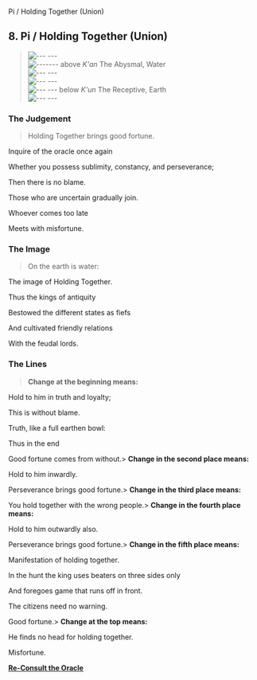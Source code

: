 Pi / Holding Together (Union)
## 8. Pi / Holding Together (Union)
> ![--- ---](../images/yinU.gif)   
> ![-------](../images/yangU.gif) above _K'an_ The Abysmal, Water  
> ![--- ---](../images/yinU.gif)   
> ![--- ---](../images/yinU.gif)   
> ![--- ---](../images/yinU.gif) below _K'un_ The Receptive, Earth  
> ![--- ---](../images/yinU.gif)
### The Judgement
> Holding Together brings good fortune.  
>  Inquire of the oracle once again  
>  Whether you possess sublimity, constancy, and perseverance;  
>  Then there is no blame.  
>  Those who are uncertain gradually join.  
>  Whoever comes too late  
>  Meets with misfortune.
### The Image
> On the earth is water:  
>  The image of Holding Together.  
>  Thus the kings of antiquity  
>  Bestowed the different states as fiefs  
>  And cultivated friendly relations  
>  With the feudal lords.
### The Lines
> **Change at the beginning means:**  
>  Hold to him in truth and loyalty;  
>  This is without blame.  
>  Truth, like a full earthen bowl:  
>  Thus in the end  
>  Good fortune comes from without.> **Change in the second place means:**  
>  Hold to him inwardly.  
>  Perseverance brings good fortune.> **Change in the third place means:**  
>  You hold together with the wrong people.> **Change in the fourth place means:**  
>  Hold to him outwardly also.  
>  Perseverance brings good fortune.> **Change in the fifth place means:**  
>  Manifestation of holding together.  
>  In the hunt the king uses beaters on three sides only  
>  And foregoes game that runs off in front.  
>  The citizens need no warning.  
>  Good fortune.> **Change at the top means:**  
>  He finds no head for holding together.  
>  Misfortune.

**[Re-Consult the Oracle](../index.html)**


